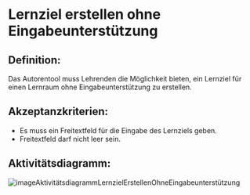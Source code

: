# Lernziel erstellen ohne Eingabeunterstützung

## Definition:

Das Autorentool muss Lehrenden die Möglichkeit bieten, ein Lernziel für einen Lernraum ohne Eingabeunterstützung zu erstellen.

## Akzeptanzkriterien:

- Es muss ein Freitextfeld für die Eingabe des Lernziels geben.
- Freitextfeld darf nicht leer sein.

## Aktivitätsdiagramm:

![imageAktivitätsdiagrammLernzielErstellenOhneEingabeunterstützung](imageAktivitätsdiagrammLernzielErstellenOhneEingabeunterstützung.png)

